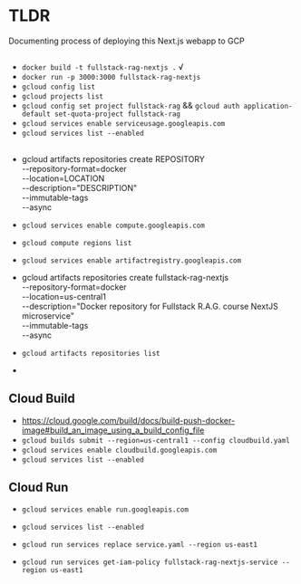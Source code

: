 # TLDR

Documenting process of deploying this Next.js webapp to GCP

##

- `docker build -t fullstack-rag-nextjs .` √
- `docker run -p 3000:3000 fullstack-rag-nextjs`
- `gcloud config list`
- `gcloud projects list`
- `gcloud config set project fullstack-rag` && `gcloud auth application-default set-quota-project fullstack-rag`
- `gcloud services enable serviceusage.googleapis.com` <!-- Use the following command to enable the Service Usage API -->
- `gcloud services list --enabled`

##

- gcloud artifacts repositories create REPOSITORY \
   --repository-format=docker \
   --location=LOCATION \
   --description="DESCRIPTION" \
   --immutable-tags \
   --async

- `gcloud services enable compute.googleapis.com`
- `gcloud compute regions list`
- `gcloud services enable artifactregistry.googleapis.com`
- gcloud artifacts repositories create fullstack-rag-nextjs \
   --repository-format=docker \
   --location=us-central1 \
   --description="Docker repository for Fullstack R.A.G. course NextJS microservice" \
   --immutable-tags \
   --async

- `gcloud artifacts repositories list`
-

## Cloud Build

- https://cloud.google.com/build/docs/build-push-docker-image#build_an_image_using_a_build_config_file
- `gcloud builds submit --region=us-central1 --config cloudbuild.yaml`
- `gcloud services enable cloudbuild.googleapis.com`
- `gcloud services list --enabled`

## Cloud Run

- `gcloud services enable run.googleapis.com`
- `gcloud services list --enabled`
- `gcloud run services replace service.yaml --region us-east1`

- `gcloud run services get-iam-policy fullstack-rag-nextjs-service --region us-east1`
